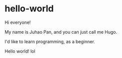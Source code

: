 # hello-world

Hi everyone!

My name is Juhao Pan, and you can just call me Hugo.

I'd like to learn programming, as a beginner.

Hello world! lol
